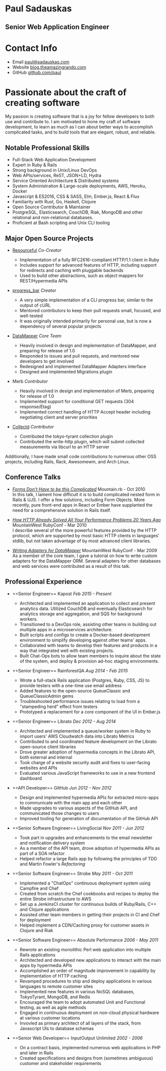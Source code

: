 # Paul Sadauskas
## Senior Web Application Engineer

# Contact Info

 * Email   [paul@sadauskas.com][email]
 * Website [blog.theamazingrando.com][blog]
 * GitHub  [github.com/paul][github]

# Passionate about the craft of creating software

My passion is creating software that is a joy for fellow developers to both use and contribute to.  I am motivated to
hone my craft of software development, to learn as much as I can about better ways to accomplish complicated tasks, and
to build tools that are elegant, robust, and reliable.

## Notable Professional Skills

 * Full-Stack Web Application Development
 * Expert in Ruby & Rails
 * Strong background in Unix/Linux DevOps
 * Web APIs/services, ReST, JSON+LD, Hydra
 * Service Oriented Architecture & Distributed systems
 * System Administration & Large-scale deployments, AWS, Heroku, Docker
 * Javascript & ES2016, CSS & SASS, Elm, Ember.js, React & Flux
 * Familiarity with Rust, Go, Haskell, Clojure
 * Open Source Contributor & Maintainer
 * PostgreSQL, Elasticsearch, CouchDB, Riak, MongoDB and other relational and non-relational databases.
 * Proficient at Bash scripting and Unix CLI tooling

## Major Open Source Projects

 * [Resourceful][resourceful] *Co-Creator*
   * Implementation of a fully RFC2616-compliant HTTP/1.1 client in Ruby
   * Includes support for advanced features of HTTP, including support for redirects and caching with pluggable backends
   * Used to build other abstractions, such as object mappers for REST/Hypermedia APIs

 * [progress_bar][progress_bar] *Creator*
   * A very simple implementation of a CLI progress bar, similar to the output of cURL
   * Mentored contributors to keep their pull requests small, focused, and well-tested
   * It was originally intended primarily for personal use, but is now a dependency of several popular projects

 * [DataMapper][data_mapper] *Core Team*
   * Heavily involved in design and implementation of DataMapper, and preparing for release of 1.0
   * Responded to issues and pull requests, and mentored new developers to get involved
   * Redesigned and implemented DataMapper Adapters interface
   * Designed and implemented Migrations plugin

 * Merb *Contributor*
   * Heavily involved in design and implementation of Merb, preparing for release of 1.0
   * Implemented support for conditional GET requests (304 response/Etag)
   * Implemented correct handling of HTTP Accept header including negotiating
     client and server priorities

 * [Collectd][collectd] *Contributor*
   * Contributed the tokyo-tyrant collection plugin
   * Contributed the write-http plugin, which will submit collected measurements via libcurl to an HTTP server

Additionally, I have made small code contributions to numerous other OSS projects, including Rails, Rack, Awesomewm, and Arch Linux.

## Conference Talks

 * [*Forms Don't Have to be this Complicated*][talk-forms]
   Mountain.rb - Oct 2010<br>
   In this talk, I lament how difficult it is to build complicated nested form
   in Rails & UJS. I offer a few solutions, including Form Objects. More
   recently, pure front-end apps in React or Ember have supplanted the need for
   a comprehensive solution in Rails itself.

 * [*How HTTP Already Solved All Your Performance Problems 20 Years Ago*][talk-http]
   MountainWest RubyConf - Mar 2010<br>
   I describe several of the more powerful features provided by the HTTP
   protocol, which are supported by most basic HTTP clients in languages'
   stdlib, but not taken advantage of by most advanced client libraries.

 * [*Writing Adapters for DataMapper*][talk-datamapper]
   MountainWest RubyConf - Mar 2009<br>
   As a member of the core team, I gave a tutorial on how to write custom
   adapters for the DataMapper ORM. Several adapters for other databases and
   web services were contributed as a result of this talk.


## Professional Experience

 * ==Senior Engineer==
   Kapost
   *Feb 2015 - Present*
   * Architected and implemented an application to collect and present
     analytics data. Utilized CouchDB and eventually Elasticsearch for
     analytics storage and aggregation, and SQS for background workers.
   * Transitioned to a DevOps role, assisting other teams in building out
     multiple apps in a microservices architecture.
   * Built scripts and configs to create a Docker-based development environment
     to simplify developing against other teams' apps.
   * Collaborated with teams to develop their features and products in a way
     that integrated well with existing projects.
   * Built Chat-Ops bots to allow team members to inquire about the state of
     the system, and deploy & provision ad-hoc staging environments.

 * ==Senior Engineer==
   RainforestQA
   *Aug 2014 - Feb 2015*
   * Wrote a full-stack Rails application (Postgres, Ruby, CSS, JS) to provide testers with a one-time use email address
   * Added features to the open-source QueueClassic and QueueClassicAdmin gems
   * Troubleshooted performance issues relating to load from a "stampeding herd" effect from testers
   * Prototyped a replacement for a core component of the UI in Ember.js

 * ==Senior Engineer==
   Librato
   *Dec 2012 - Aug 2014*
   * Architected and implemented a queue/worker system in Ruby to import users' AWS Cloudwatch data into Librato Metrics
   * Contributed to and coordinated feature development on the Librato open-source client libraries
   * Drove greater adoption of hypermedia concepts in the Librato API, both external and internal
   * Took charge of a website security audit and fixes to user-facing websites and APIs
   * Evaluated various JavaScript frameworks to use in a new frontend dashboard

 * ==API Developer==
   GitHub
   *Jun 2012 - Nov 2012*
   * Design and implemented hypermedia APIs for extracted micro-apps to communicate with the main app and each other
   * Made upgrades to various aspects of the GitHub API, and communicated those changes to users
   * Improved tooling for generation of documentation of the GitHub API

 * ==Senior Software Engineer==
   LivingSocial
   *Nov 2011 - Jun 2012*
   * Took part in upgrades and enhancements to the email newsletter and notification delivery system
   * As a member of the API team, drove adoption of hypermedia APIs as part of a SOA refactor
   * Helped refactor a large Rails app by following the principles of TDD and Martin Fowler's *Refactoring*

 * ==Senior Software Engineer==
   Strobe
   *May 2011 - Oct 2011*
   * Implemented a "ChatOps" continuous deployment system using Campfire and Chef
   * Created from scratch the Chef cookbooks and recipes to deploy the entire Strobe infrastructure to AWS
   * Set up a JenkinsCI cluster for continuous builds of Ruby/Rails, C++ and Clojure applications
   * Assisted other team members in getting their projects in CI and Chef for deployment
   * Helped implement a CDN/Caching proxy for customer assets in Clojure and Riak

 * ==Senior Software Engineer==
   Absolute Performance
   *2006 - May 2011*
   * Rewrote an existing monolithic Perl web application into multiple Rails applications
   * Architected and developed new applications to interact with the main apps by hypermedia APIs
   * Accomplished an order of magnitude improvement in capability by implementation of HTTP caching
   * Revamped procedures to ship and deploy applications in various languages to remote customer sites
   * Implemented new features in various NoSQL databases, TokyoTyrant, MongoDB, and Redis
   * Encouraged the team to adopt automated Unit and Functional testing, as well as agile methods
   * Engaged in continuous deployment on non-cloud physical hardware at various customer locations
   * Invovled as primary architect of all layers of the stack, from Javascript UIs to database schemas

 * ==Senior Web Developer==
   InputOutput Unlimited
   *2002 - 2006*
   * On a contract basis, implemented numerous web applications in PHP and later in Rails
   * Created specifications and designs from (sometimes ambiguous) customer and stakeholder requirements


[email]:           mailto:paul@sadauskas.com
[resume]:          http://resume.sadauskas.com
[blog]:            http://blog.theamazingrando.com
[github]:          https://github.com/paul
[resourceful]:     https://github.com/paul/resourceful
[progress_bar]:    https://github.com/paul/progress_bar
[data_mapper]:     http://datamapper.org
[collectd]:        https://collectd.org/wiki/index.php/Plugin:Write_HTTP
[talk-forms]:      http://confreaks.com/videos/422-mountainrb2010-forms-don-t-have-to-be-this-complicated
[talk-http]:       http://confreaks.com/videos/6-mwrc2010-how-http-already-solved-all-your-performance-problems-10-years-ago
[talk-datamapper]: http://confreaks.com/videos/74-mwrc2009-writing-adapters-for-datamapper





